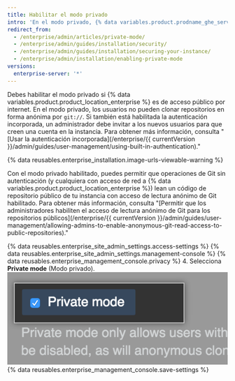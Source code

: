 ```yaml
---
title: Habilitar el modo privado
intro: 'En el modo privado, {% data variables.product.prodname_ghe_server %} exige que todos los usuarios inicien sesión para acceder a la instalación.'
redirect_from:
  - /enterprise/admin/articles/private-mode/
  - /enterprise/admin/guides/installation/security/
  - /enterprise/admin/guides/installation/securing-your-instance/
  - /enterprise/admin/installation/enabling-private-mode
versions:
  enterprise-server: '*'
---
```


Debes habilitar el modo privado si {% data variables.product.product_location_enterprise %} es de acceso público por internet. En el modo privado, los usuarios no pueden clonar repositorios en forma anónima por `git://`. Si también está habilitada la autenticación incorporada, un administrador debe invitar a los nuevos usuarios para que creen una cuenta en la instancia. Para obtener más información, consulta "[Usar la autenticación incorporada](/enterprise/{{ currentVersion }}/admin/guides/user-management/using-built-in-authentication)."

{% data reusables.enterprise_installation.image-urls-viewable-warning %}

Con el modo privado habilitado, puedes permitir que operaciones de Git sin autenticación (y cualquiera con acceso de red a {% data variables.product.product_location_enterprise %}) lean un código de repositorio público de tu instancia con acceso de lectura anónimo de Git habilitado. Para obtener más información, consulta "[Permitir que los administradores habiliten el acceso de lectura anónimo de Git para los repositorios públicos](/enterprise/{{ currentVersion }}/admin/guides/user-management/allowing-admins-to-enable-anonymous-git-read-access-to-public-repositories)."

{% data reusables.enterprise_site_admin_settings.access-settings %}
{% data reusables.enterprise_site_admin_settings.management-console %}
{% data reusables.enterprise_management_console.privacy %}
4. Selecciona **Private mode** (Modo privado). ![Casilla de verificación para habilitar el modo privado](/assets/images/enterprise/management-console/private-mode-checkbox.png)
{% data reusables.enterprise_management_console.save-settings %}
